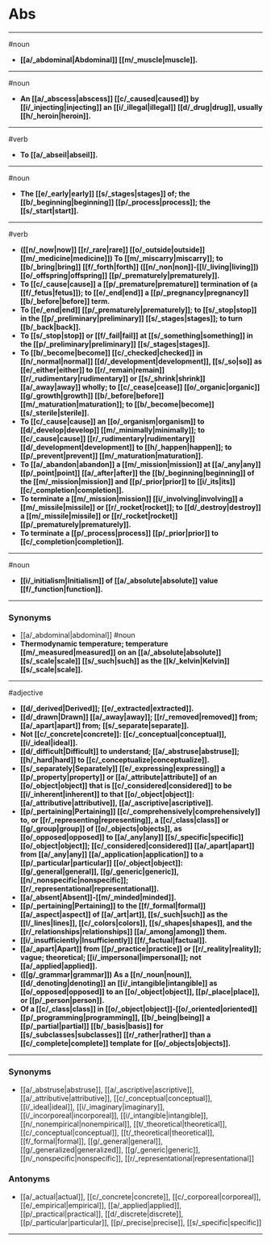 # Abs
---
#noun
- **[[a/_abdominal|Abdominal]] [[m/_muscle|muscle]].**
---
#noun
- **An [[a/_abscess|abscess]] [[c/_caused|caused]] by [[i/_injecting|injecting]] an [[i/_illegal|illegal]] [[d/_drug|drug]], usually [[h/_heroin|heroin]].**
---
#verb
- **To [[a/_abseil|abseil]].**
---
#noun
- **The [[e/_early|early]] [[s/_stages|stages]] of; the [[b/_beginning|beginning]] [[p/_process|process]]; the [[s/_start|start]].**
---
#verb
- **([[n/_now|now]] [[r/_rare|rare]] [[o/_outside|outside]] [[m/_medicine|medicine]]) To [[m/_miscarry|miscarry]]; to [[b/_bring|bring]] [[f/_forth|forth]] ([[n/_non|non]]-[[l/_living|living]]) [[o/_offspring|offspring]] [[p/_prematurely|prematurely]].**
- **To [[c/_cause|cause]] a [[p/_premature|premature]] termination of (a [[f/_fetus|fetus]]); to [[e/_end|end]] a [[p/_pregnancy|pregnancy]] [[b/_before|before]] term.**
- **To [[e/_end|end]] [[p/_prematurely|prematurely]]; to [[s/_stop|stop]] in the [[p/_preliminary|preliminary]] [[s/_stages|stages]]; to turn [[b/_back|back]].**
- **To [[s/_stop|stop]] or [[f/_fail|fail]] at [[s/_something|something]] in the [[p/_preliminary|preliminary]] [[s/_stages|stages]].**
- **To [[b/_become|become]] [[c/_checked|checked]] in [[n/_normal|normal]] [[d/_development|development]], [[s/_so|so]] as [[e/_either|either]] to [[r/_remain|remain]] [[r/_rudimentary|rudimentary]] or [[s/_shrink|shrink]] [[a/_away|away]] wholly; to [[c/_cease|cease]] [[o/_organic|organic]] [[g/_growth|growth]] [[b/_before|before]] [[m/_maturation|maturation]]; to [[b/_become|become]] [[s/_sterile|sterile]].**
- **To [[c/_cause|cause]] an [[o/_organism|organism]] to [[d/_develop|develop]] [[m/_minimally|minimally]]; to [[c/_cause|cause]] [[r/_rudimentary|rudimentary]] [[d/_development|development]] to [[h/_happen|happen]]; to [[p/_prevent|prevent]] [[m/_maturation|maturation]].**
- **To [[a/_abandon|abandon]] a [[m/_mission|mission]] at [[a/_any|any]] [[p/_point|point]] [[a/_after|after]] the [[b/_beginning|beginning]] of the [[m/_mission|mission]] and [[p/_prior|prior]] to [[i/_its|its]] [[c/_completion|completion]].**
- **To terminate a [[m/_mission|mission]] [[i/_involving|involving]] a [[m/_missile|missile]] or [[r/_rocket|rocket]]; to [[d/_destroy|destroy]] a [[m/_missile|missile]] or [[r/_rocket|rocket]] [[p/_prematurely|prematurely]].**
- **To terminate a [[p/_process|process]] [[p/_prior|prior]] to [[c/_completion|completion]].**
---
#noun
- **[[i/_initialism|Initialism]] of [[a/_absolute|absolute]] value [[f/_function|function]].**
---
### Synonyms
- [[a/_abdominal|abdominal]]
#noun
- **Thermodynamic temperature; temperature [[m/_measured|measured]] on an [[a/_absolute|absolute]] [[s/_scale|scale]] [[s/_such|such]] as the [[k/_kelvin|Kelvin]] [[s/_scale|scale]].**
---
#adjective
- **[[d/_derived|Derived]]; [[e/_extracted|extracted]].**
- **[[d/_drawn|Drawn]] [[a/_away|away]]; [[r/_removed|removed]] from; [[a/_apart|apart]] from; [[s/_separate|separate]].**
- **Not [[c/_concrete|concrete]]: [[c/_conceptual|conceptual]], [[i/_ideal|ideal]].**
- **[[d/_difficult|Difficult]] to understand; [[a/_abstruse|abstruse]]; [[h/_hard|hard]] to [[c/_conceptualize|conceptualize]].**
- **[[s/_separately|Separately]] [[e/_expressing|expressing]] a [[p/_property|property]] or [[a/_attribute|attribute]] of an [[o/_object|object]] that is [[c/_considered|considered]] to be [[i/_inherent|inherent]] to that [[o/_object|object]]: [[a/_attributive|attributive]], [[a/_ascriptive|ascriptive]].**
- **[[p/_pertaining|Pertaining]] [[c/_comprehensively|comprehensively]] to, or [[r/_representing|representing]], a [[c/_class|class]] or [[g/_group|group]] of [[o/_objects|objects]], as [[o/_opposed|opposed]] to [[a/_any|any]] [[s/_specific|specific]] [[o/_object|object]]; [[c/_considered|considered]] [[a/_apart|apart]] from [[a/_any|any]] [[a/_application|application]] to a [[p/_particular|particular]] [[o/_object|object]]: [[g/_general|general]], [[g/_generic|generic]], [[n/_nonspecific|nonspecific]]; [[r/_representational|representational]].**
- **[[a/_absent|Absent]]-[[m/_minded|minded]].**
- **[[p/_pertaining|Pertaining]] to the [[f/_formal|formal]] [[a/_aspect|aspect]] of [[a/_art|art]], [[s/_such|such]] as the [[l/_lines|lines]], [[c/_colors|colors]], [[s/_shapes|shapes]], and the [[r/_relationships|relationships]] [[a/_among|among]] them.**
- **[[i/_insufficiently|Insufficiently]] [[f/_factual|factual]].**
- **[[a/_apart|Apart]] from [[p/_practice|practice]] or [[r/_reality|reality]]; vague; theoretical; [[i/_impersonal|impersonal]]; not [[a/_applied|applied]].**
- **([[g/_grammar|grammar]]) As a [[n/_noun|noun]], [[d/_denoting|denoting]] an [[i/_intangible|intangible]] as [[o/_opposed|opposed]] to an [[o/_object|object]], [[p/_place|place]], or [[p/_person|person]].**
- **Of a [[c/_class|class]] in [[o/_object|object]]-[[o/_oriented|oriented]] [[p/_programming|programming]], [[b/_being|being]] a [[p/_partial|partial]] [[b/_basis|basis]] for [[s/_subclasses|subclasses]] [[r/_rather|rather]] than a [[c/_complete|complete]] template for [[o/_objects|objects]].**
---
### Synonyms
- [[a/_abstruse|abstruse]], [[a/_ascriptive|ascriptive]], [[a/_attributive|attributive]], [[c/_conceptual|conceptual]], [[i/_ideal|ideal]], [[i/_imaginary|imaginary]], [[i/_incorporeal|incorporeal]], [[i/_intangible|intangible]], [[n/_nonempirical|nonempirical]], [[t/_theoretical|theoretical]], [[c/_conceptual|conceptual]], [[t/_theoretical|theoretical]], [[f/_formal|formal]], [[g/_general|general]], [[g/_generalized|generalized]], [[g/_generic|generic]], [[n/_nonspecific|nonspecific]], [[r/_representational|representational]]
### Antonyms
- [[a/_actual|actual]], [[c/_concrete|concrete]], [[c/_corporeal|corporeal]], [[e/_empirical|empirical]], [[a/_applied|applied]], [[p/_practical|practical]], [[d/_discrete|discrete]], [[p/_particular|particular]], [[p/_precise|precise]], [[s/_specific|specific]]
---
